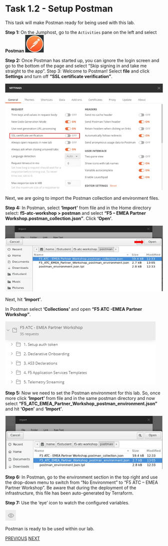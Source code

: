 # Task 1.2 - Setup Postman

This task will make Postman ready for being used with this lab.

**Step 1:** On the Jumphost, go to the ``Activities`` pane on the left and select **Postman**
![](../png/module1/task1_2_p1.png)


**Step 2:** Once Postman has started up, you can ignore the login screen and go to the bottom of the page and select “Skip signing in and take me straight to the app”.
Step 3: Welcome to Postman! Select **file** and click **Settings** and turn off **“SSL certificate verification”**.

![](../png/module1/task1_2_p2.png)

Next, we are going to import the Postman collection and environment files.

**Step 4:** In Postman, select **‘Import’** from file and in the Home directory select: **f5-atc-workshop > postman** and select **“F5 – EMEA Partner Workshop.postman_collection.json”**. Click **‘Open’**.

![](../png/module1/task1_2_p3.png)

Next, hit **‘Import’**.

In Postman select **‘Collections’** and open **“F5 ATC -EMEA Partner Workshop”**.
 
![](../png/module1/task1_2_p4.png)
 
**Step 5:** Now we need to set the Postman environment for this lab. So, once more click **‘Import’** from file and in the same postman directory and now select **“F5_ATC_EMEA_Partner_Workshop_postman_environment.json”** and hit **‘Open’** and **‘Import’**.

![](../png/module1/task1_2_p5.png)

**Step 6:** In Postman, go to the environment section in the top right and use the drop-down menu to switch from “No Environment” to “F5 ATC – EMEA Partner Workshop”. Be aware that during the deployment of the infrastructure, this file has been auto-generated by Terraform.

**Step 7:** Use the ‘eye’ icon   to watch the configured variables.

![](../png/module1/task1_2_p6.png)

Postman is ready to be used within our lab.

[PREVIOUS](task1_1.md)      [NEXT](task1_3.md)